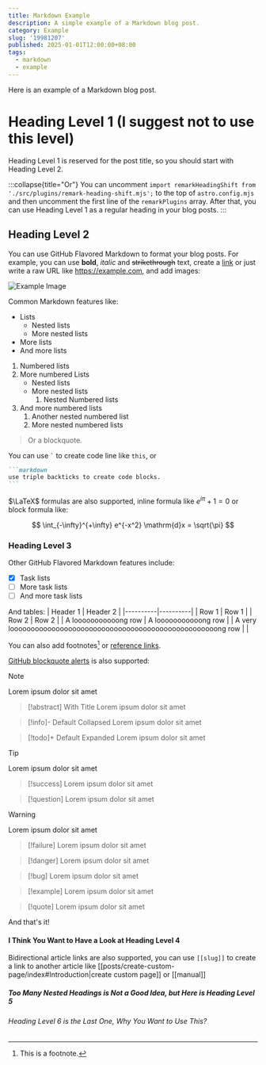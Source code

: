 ```yaml
---
title: Markdown Example
description: A simple example of a Markdown blog post.
category: Example
slug: '19981207'
published: 2025-01-01T12:00:00+08:00
tags:
  - markdown
  - example
---
```


Here is an example of a Markdown blog post.

# Heading Level 1 (I suggest not to use this level)

Heading Level 1 is reserved for the post title, so you should start with Heading Level 2.

:::collapse{title="Or"}
You can uncomment `import remarkHeadingShift from './src/plugins/remark-heading-shift.mjs';` to the top of `astro.config.mjs` and then uncomment the first line of the `remarkPlugins` array. After that, you can use Heading Level 1 as a regular heading in your blog posts.
:::

## Heading Level 2

You can use GitHub Flavored Markdown to format your blog posts. For example, you can use **bold**, _italic_ and ~~strikethrough~~ text, create a [link](https://example.com) or just write a raw URL like https://example.com, and add images:

![Example Image](../../assets/img/avatar.jpg)

Common Markdown features like:

- Lists
  - Nested lists
  - More nested lists
- More lists
- And more lists

1. Numbered lists
2. More numbered Lists
   - Nested lists
   - More nested lists
     1. Nested Numbered lists
3. And more numbered lists
   1. Another nested numbered list
   2. More nested numbered lists

> Or a blockquote.

You can use <code>\`</code> to create code line like `this`, or

````markdown
```markdown
use triple backticks to create code blocks.
```
````

$\LaTeX$ formulas are also supported, inline formula like $e^{i\pi} + 1 = 0$ or block formula like:

$$
 \int_{-\infty}^{+\infty} e^{-x^2} \mathrm{d}x = \sqrt{\pi}
$$

### Heading Level 3

Other GitHub Flavored Markdown features include:

- [x] Task lists
- [ ] More task lists
- [ ] And more task lists

And tables:
| Header 1 | Header 2 |
|----------|----------|
| Row 1 | Row 1 |
| Row 2 | Row 2 |
| A looooooooooong row | A looooooooooong row |
| A very loooooooooooooooooooooooooooooooooooooooooooooooooong row | |

You can also add footnotes[^1] or [reference links][refer].

[^1]: This is a footnote.

[refer]: https://example.com

[GitHub blockquote alerts](https://github.com/orgs/community/discussions/16925) is also supported:

> [!note]
> Lorem ipsum dolor sit amet

> [!abstract] With Title
> Lorem ipsum dolor sit amet

> [!info]- Default Collapsed
> Lorem ipsum dolor sit amet

> [!todo]+ Default Expanded
> Lorem ipsum dolor sit amet

> [!tip]
> Lorem ipsum dolor sit amet

> [!success]
> Lorem ipsum dolor sit amet

> [!question]
> Lorem ipsum dolor sit amet

> [!warning]
> Lorem ipsum dolor sit amet

> [!failure]
> Lorem ipsum dolor sit amet

> [!danger]
> Lorem ipsum dolor sit amet

> [!bug]
> Lorem ipsum dolor sit amet

> [!example]
> Lorem ipsum dolor sit amet

> [!quote]
> Lorem ipsum dolor sit amet

And that's it!

#### I Think You Want to Have a Look at Heading Level 4

Bidirectional article links are also supported, you can use `[[slug]]` to create a link to another article like [[posts/create-custom-page/index#Introduction|create custom page]] or [[manual]]

##### Too Many Nested Headings is Not a Good Idea, but Here is Heading Level 5

###### Heading Level 6 is the Last One, Why You Want to Use This?
